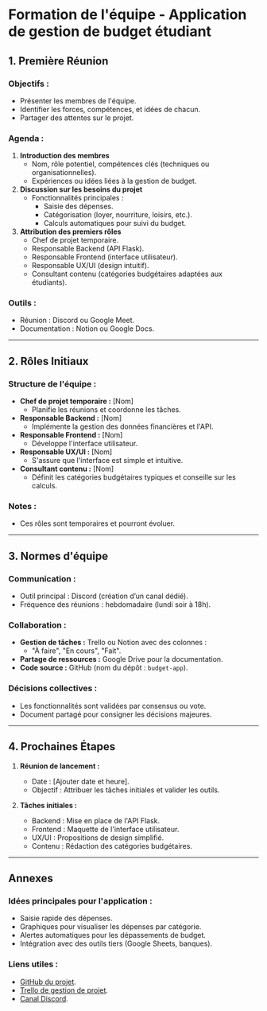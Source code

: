 # Formation de l'équipe - Application de gestion de budget étudiant

## 1. Première Réunion  
### Objectifs :
- Présenter les membres de l'équipe.
- Identifier les forces, compétences, et idées de chacun.
- Partager des attentes sur le projet.

### Agenda :
1. **Introduction des membres**  
   - Nom, rôle potentiel, compétences clés (techniques ou organisationnelles).  
   - Expériences ou idées liées à la gestion de budget.  
2. **Discussion sur les besoins du projet**  
   - Fonctionnalités principales : 
     - Saisie des dépenses.
     - Catégorisation (loyer, nourriture, loisirs, etc.).
     - Calculs automatiques pour suivi du budget.  
3. **Attribution des premiers rôles**  
   - Chef de projet temporaire.  
   - Responsable Backend (API Flask).  
   - Responsable Frontend (interface utilisateur).  
   - Responsable UX/UI (design intuitif).  
   - Consultant contenu (catégories budgétaires adaptées aux étudiants).  

### Outils :  
- Réunion : Discord ou Google Meet.  
- Documentation : Notion ou Google Docs.  

---

## 2. Rôles Initiaux  
### Structure de l'équipe :  
- **Chef de projet temporaire :** [Nom]  
  - Planifie les réunions et coordonne les tâches.  
- **Responsable Backend :** [Nom]  
  - Implémente la gestion des données financières et l'API.  
- **Responsable Frontend :** [Nom]  
  - Développe l'interface utilisateur.  
- **Responsable UX/UI :** [Nom]  
  - S'assure que l'interface est simple et intuitive.  
- **Consultant contenu :** [Nom]  
  - Définit les catégories budgétaires typiques et conseille sur les calculs.  

### Notes :  
- Ces rôles sont temporaires et pourront évoluer.  

---

## 3. Normes d'équipe  
### Communication :
- Outil principal : Discord (création d’un canal dédié).  
- Fréquence des réunions : hebdomadaire (lundi soir à 18h).  

### Collaboration :
- **Gestion de tâches :** Trello ou Notion avec des colonnes :  
  - "À faire", "En cours", "Fait".  
- **Partage de ressources :** Google Drive pour la documentation.  
- **Code source :** GitHub (nom du dépôt : `budget-app`).

### Décisions collectives :
- Les fonctionnalités sont validées par consensus ou vote.  
- Document partagé pour consigner les décisions majeures.  

---

## 4. Prochaines Étapes  
1. **Réunion de lancement :**  
   - Date : [Ajouter date et heure].  
   - Objectif : Attribuer les tâches initiales et valider les outils.  

2. **Tâches initiales :**
   - Backend : Mise en place de l'API Flask.  
   - Frontend : Maquette de l'interface utilisateur.  
   - UX/UI : Propositions de design simplifié.  
   - Contenu : Rédaction des catégories budgétaires.  

---

## Annexes  
### Idées principales pour l'application :  
- Saisie rapide des dépenses.  
- Graphiques pour visualiser les dépenses par catégorie.  
- Alertes automatiques pour les dépassements de budget.  
- Intégration avec des outils tiers (Google Sheets, banques).  

### Liens utiles :  
- [GitHub du projet](#).  
- [Trello de gestion de projet](#).  
- [Canal Discord](#).  
